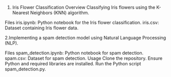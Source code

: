 1. Iris Flower Classification
Overview
Classifying Iris flowers using the K-Nearest Neighbors (KNN) algorithm.

Files
iris.ipynb: Python notebook for the Iris flower classification.
iris.csv: Dataset containing Iris flower data.

2.Implementing a spam detection model using Natural Language Processing (NLP).

Files
spam_detection.ipynb: Python notebook for spam detection.
spam.csv: Dataset for spam detection.
Usage
Clone the repository.
Ensure Python and required libraries are installed.
Run the Python script spam_detection.py.
